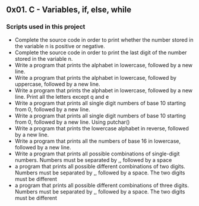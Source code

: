 ## 0x01. C - Variables, if, else, while
### Scripts used in this project
* Complete the source code in order to print whether the number stored in the variable n is positive or negative.
* Complete the source code in order to print the last digit of the number stored in the variable n.
* Write a program that prints the alphabet in lowercase, followed by a new line.
* Write a program that prints the alphabet in lowercase, followed by uppercase, followed by a new line.
* Write a program that prints the alphabet in lowercase, followed by a new line. Print all the letters except q and e
* Write a program that prints all single digit numbers of base 10 starting from 0, followed by a new line.
* Write a program that prints all single digit numbers of base 10 starting from 0, followed by a new line. Using putchar()
* Write a program that prints the lowercase alphabet in reverse, followed by a new line.
* Write a program that prints all the numbers of base 16 in lowercase, followed by a new line.
* Write a program that prints all possible combinations of single-digit numbers. Numbers must be separated by ,, followed by a space
* a program that prints all possible different combinations of two digits. Numbers must be separated by ,, followed by a space. The two digits must be different
* a program that prints all possible different combinations of three digits. Numbers must be separated by ,, followed by a space. The two digits must be different
